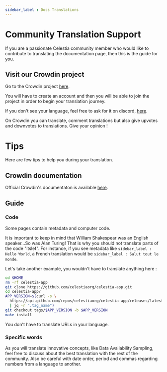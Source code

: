 ```yaml
---
sidebar_label : Docs Translations
---
```


# Community Translation Support

If you are a passionate Celestia community member who would like to contribute
to translating the documentation page, then this is the guide for you.

## Visit our Crowdin project

Go to the Crowdin project [here](https://crowdin.com/project/celestia-docs).

You will have to create an account and then you will be able to join the project
in order to begin your translation journey. 

If you don't see your language, feel free to ask for it on discord, [here](https://discord.gg/celestiacommunity).

On Crowdin you can translate, comment translations but also give upvotes and downvotes to translations.
Give your opinion !

# Tips

Here are few tips to help you during your translation. 

## Crowdin documentation 

Official Crowdin's documentaton is available [here](https://support.crowdin.com/online-editor).

## Guide 

### Code

Some pages contain metadata and computer code.

It is important to keep in mind that William Shakespear was an English speaker...So was Alan Turing! That is why you should not translate parts of the code "itslef". 
For instance, if you see metadata like ```sidebar_label : Hello World```, a French translation would be ```sidebar_label : Salut tout le monde```. 

Let's take another example, you wouldn't have to translate anything here : 
```sh
cd $HOME
rm -rf celestia-app
git clone https://github.com/celestiaorg/celestia-app.git
cd celestia-app/
APP_VERSION=$(curl -s \
  https://api.github.com/repos/celestiaorg/celestia-app/releases/latest \
  | jq -r ".tag_name")
git checkout tags/$APP_VERSION -b $APP_VERSION
make install
```

You don't have to translate URLs in your language. 

### Specific words

As you will translate innovative concepts, like Data Availability Sampling, feel free to discuss about the best translation with the rest of the community.
Also be careful with date order, period and commas regarding numbers from a language to another. 
